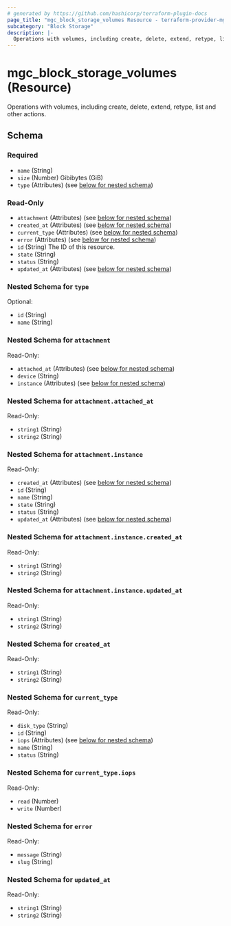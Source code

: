 ```yaml
---
# generated by https://github.com/hashicorp/terraform-plugin-docs
page_title: "mgc_block_storage_volumes Resource - terraform-provider-mgc"
subcategory: "Block Storage"
description: |-
  Operations with volumes, including create, delete, extend, retype, list and other actions.
---
```


# mgc_block_storage_volumes (Resource)

Operations with volumes, including create, delete, extend, retype, list and other actions.



<!-- schema generated by tfplugindocs -->
## Schema

### Required

- `name` (String)
- `size` (Number) Gibibytes (GiB)
- `type` (Attributes) (see [below for nested schema](#nestedatt--type))

### Read-Only

- `attachment` (Attributes) (see [below for nested schema](#nestedatt--attachment))
- `created_at` (Attributes) (see [below for nested schema](#nestedatt--created_at))
- `current_type` (Attributes) (see [below for nested schema](#nestedatt--current_type))
- `error` (Attributes) (see [below for nested schema](#nestedatt--error))
- `id` (String) The ID of this resource.
- `state` (String)
- `status` (String)
- `updated_at` (Attributes) (see [below for nested schema](#nestedatt--updated_at))

<a id="nestedatt--type"></a>
### Nested Schema for `type`

Optional:

- `id` (String)
- `name` (String)


<a id="nestedatt--attachment"></a>
### Nested Schema for `attachment`

Read-Only:

- `attached_at` (Attributes) (see [below for nested schema](#nestedatt--attachment--attached_at))
- `device` (String)
- `instance` (Attributes) (see [below for nested schema](#nestedatt--attachment--instance))

<a id="nestedatt--attachment--attached_at"></a>
### Nested Schema for `attachment.attached_at`

Read-Only:

- `string1` (String)
- `string2` (String)


<a id="nestedatt--attachment--instance"></a>
### Nested Schema for `attachment.instance`

Read-Only:

- `created_at` (Attributes) (see [below for nested schema](#nestedatt--attachment--instance--created_at))
- `id` (String)
- `name` (String)
- `state` (String)
- `status` (String)
- `updated_at` (Attributes) (see [below for nested schema](#nestedatt--attachment--instance--updated_at))

<a id="nestedatt--attachment--instance--created_at"></a>
### Nested Schema for `attachment.instance.created_at`

Read-Only:

- `string1` (String)
- `string2` (String)


<a id="nestedatt--attachment--instance--updated_at"></a>
### Nested Schema for `attachment.instance.updated_at`

Read-Only:

- `string1` (String)
- `string2` (String)




<a id="nestedatt--created_at"></a>
### Nested Schema for `created_at`

Read-Only:

- `string1` (String)
- `string2` (String)


<a id="nestedatt--current_type"></a>
### Nested Schema for `current_type`

Read-Only:

- `disk_type` (String)
- `id` (String)
- `iops` (Attributes) (see [below for nested schema](#nestedatt--current_type--iops))
- `name` (String)
- `status` (String)

<a id="nestedatt--current_type--iops"></a>
### Nested Schema for `current_type.iops`

Read-Only:

- `read` (Number)
- `write` (Number)



<a id="nestedatt--error"></a>
### Nested Schema for `error`

Read-Only:

- `message` (String)
- `slug` (String)


<a id="nestedatt--updated_at"></a>
### Nested Schema for `updated_at`

Read-Only:

- `string1` (String)
- `string2` (String)
